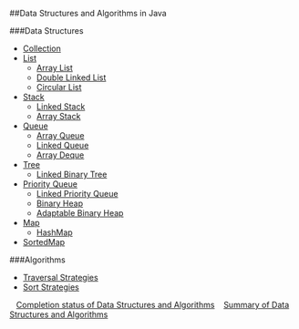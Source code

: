 ##Data Structures and Algorithms in Java

###Data Structures
 
 * [Collection](https://github.com/pdoro/data-structures-and-algorithms/blob/master/src/main/java/com/pdomingo/data_structures/interfaces/Collection.java)
 * [List](https://github.com/pdoro/data-structures-and-algorithms/blob/master/src/main/java/com/pdomingo/data_structures/interfaces/List.java)
 	* [Array List](https://github.com/pdoro/data-structures-and-algorithms/blob/master/src/main/java/com/pdomingo/data_structures/implementations/list/ArrayList.java)
 	* [Double Linked List](https://github.com/pdoro/data-structures-and-algorithms/blob/master/src/main/java/com/pdomingo/data_structures/implementations/list/LinkedList.java)
 	* [Circular List](https://github.com/pdoro/data-structures-and-algorithms/blob/master/src/main/java/com/pdomingo/data_structures/implementations/list/CircularList.java)
 * [Stack](https://github.com/pdoro/data-structures-and-algorithms/blob/master/src/main/java/com/pdomingo/data_structures/interfaces/Stack.java)
 	* [Linked Stack](https://github.com/pdoro/data-structures-and-algorithms/blob/master/src/main/java/com/pdomingo/data_structures/implementations/stack/LinkedStack.java)
 	* [Array Stack](https://github.com/pdoro/data-structures-and-algorithms/blob/master/src/main/java/com/pdomingo/data_structures/implementations/stack/ArrayStack.java)
 * [Queue](https://github.com/pdoro/data-structures-and-algorithms/blob/master/src/main/java/com/pdomingo/data_structures/interfaces/Queue.java)
 	* [Array Queue](https://github.com/pdoro/data-structures-and-algorithms/blob/master/src/main/java/com/pdomingo/data_structures/implementations/queue/ArrayQueue.java)
 	* [Linked Queue](https://github.com/pdoro/data-structures-and-algorithms/blob/master/src/main/java/com/pdomingo/data_structures/implementations/queue/LinkedQueue.java)
 	* [Array Deque](https://github.com/pdoro/data-structures-and-algorithms/blob/master/src/main/java/com/pdomingo/data_structures/implementations/queue/ArrayDeque.java)
 * [Tree](https://github.com/pdoro/data-structures-and-algorithms/blob/master/src/main/java/com/pdomingo/data_structures/interfaces/Tree.java)
 	* [Linked Binary Tree](https://github.com/pdoro/data-structures-and-algorithms/blob/master/src/main/java/com/pdomingo/data_structures/implementations/tree/LinkedBinaryTree.java)
 * [Priority Queue](https://github.com/pdoro/data-structures-and-algorithms/blob/master/src/main/java/com/pdomingo/data_structures/interfaces/PriorityQueue.java)
 	* [Linked Priority Queue](https://github.com/pdoro/data-structures-and-algorithms/blob/master/src/main/java/com/pdomingo/data_structures/implementations/priority_queue/LinkedPriorityQueue.java)
 	* [Binary Heap](https://github.com/pdoro/data-structures-and-algorithms/blob/master/src/main/java/com/pdomingo/data_structures/implementations/priority_queue/BinaryHeap.java)
 	* [Adaptable Binary Heap](https://github.com/pdoro/data-structures-and-algorithms/blob/master/src/main/java/com/pdomingo/data_structures/implementations/priority_queue/AdaptableBinaryHeap.java)
 * [Map](https://github.com/pdoro/data-structures-and-algorithms/blob/master/src/main/java/com/pdomingo/data_structures/interfaces/Map.java)
    * [HashMap](https://github.com/pdoro/data-structures-and-algorithms/blob/master/src/main/java/com/pdomingo/data_structures/implementations/map/HashMap.java)
 * [SortedMap](https://github.com/pdoro/data-structures-and-algorithms/blob/master/src/main/java/com/pdomingo/data_structures/interfaces/SortedMap.java)
    
###Algorithms

 * [Traversal Strategies](https://github.com/pdoro/data-structures-and-algorithms/blob/master/src/main/java/com/pdomingo/data_structures/implementations/tree/TraversalStrategies.java)
 * [Sort Strategies](https://github.com/pdoro/data-structures-and-algorithms/blob/master/src/main/java/com/pdomingo/algorithms/sorting/SortStrategies.java)
 
&nbsp;&nbsp;&nbsp;[Completion status of Data Structures and Algorithms](https://github.com/pdoro/data-structures-and-algorithms/blob/master/STATUS.md) 
&nbsp;&nbsp;&nbsp;[Summary of Data Structures and Algorithms](https://github.com/pdoro/data-structures-and-algorithms/blob/master/SUMMARY.md)